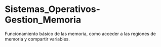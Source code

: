 # Sistemas_Operativos-Gestion_Memoria
Funcionamiento básico de las memoria, como acceder a las regiones de memoria y compartir variables.

